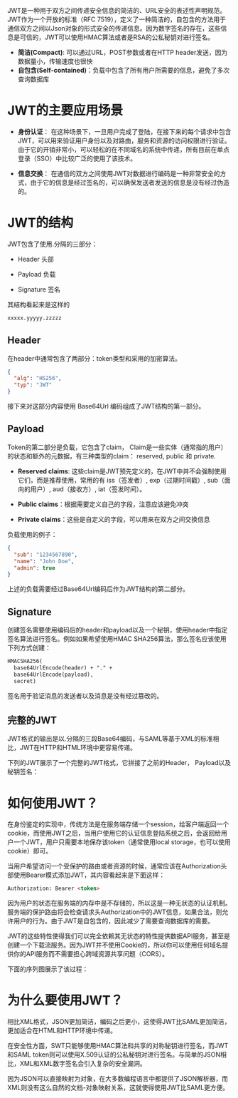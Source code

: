 JWT是一种用于双方之间传递安全信息的简洁的、URL安全的表述性声明规范。JWT作为一个开放的标准（RFC 7519），定义了一种简洁的，自包含的方法用于通信双方之间以Json对象的形式安全的传递信息。因为数字签名的存在，这些信息是可信的，JWT可以使用HMAC算法或者是RSA的公私秘钥对进行签名。
* **简洁(Compact)**: 可以通过URL，POST参数或者在HTTP header发送，因为数据量小，传输速度也很快
* **自包含(Self-contained)**：负载中包含了所有用户所需要的信息，避免了多次查询数据库
# JWT的主要应用场景
* **身份认证**：
在这种场景下，一旦用户完成了登陆，在接下来的每个请求中包含JWT，可以用来验证用户身份以及对路由，服务和资源的访问权限进行验证。由于它的开销非常小，可以轻松的在不同域名的系统中传递，所有目前在单点登录（SSO）中比较广泛的使用了该技术。

* **信息交换**：
在通信的双方之间使用JWT对数据进行编码是一种非常安全的方式，由于它的信息是经过签名的，可以确保发送者发送的信息是没有经过伪造的。
# JWT的结构
JWT包含了使用.分隔的三部分：

* Header 头部

* Payload 负载

* Signature 签名

其结构看起来是这样的
``` html
xxxxx.yyyyy.zzzzz
```
## Header
在header中通常包含了两部分：token类型和采用的加密算法。
``` json
{
  "alg": "HS256",
  "typ": "JWT"
}  
```
接下来对这部分内容使用 Base64Url 编码组成了JWT结构的第一部分。
## Payload
Token的第二部分是负载，它包含了claim， Claim是一些实体（通常指的用户）的状态和额外的元数据，有三种类型的claim： reserved, public 和 private.

* **Reserved claims**: 这些claim是JWT预先定义的，在JWT中并不会强制使用它们，而是推荐使用，常用的有 iss（签发者）, exp（过期时间戳）, sub（面向的用户）, aud（接收方）, iat（签发时间）。

* **Public claims**：根据需要定义自己的字段，注意应该避免冲突

* **Private claims**：这些是自定义的字段，可以用来在双方之间交换信息

负载使用的例子：
``` json
{
  "sub": "1234567890",
  "name": "John Doe",
  "admin": true
}
```
上述的负载需要经过Base64Url编码后作为JWT结构的第二部分。
## Signature
创建签名需要使用编码后的header和payload以及一个秘钥，使用header中指定签名算法进行签名。例如如果希望使用HMAC SHA256算法，那么签名应该使用下列方式创建：
``` html
HMACSHA256(
  base64UrlEncode(header) + "." +
  base64UrlEncode(payload),
  secret)  
  ```
签名用于验证消息的发送者以及消息是没有经过篡改的。
## 完整的JWT
JWT格式的输出是以.分隔的三段Base64编码，与SAML等基于XML的标准相比，JWT在HTTP和HTML环境中更容易传递。

下列的JWT展示了一个完整的JWT格式，它拼接了之前的Header， Payload以及秘钥签名：
# 如何使用JWT？
在身份鉴定的实现中，传统方法是在服务端存储一个session，给客户端返回一个cookie，而使用JWT之后，当用户使用它的认证信息登陆系统之后，会返回给用户一个JWT，用户只需要本地保存该token（通常使用local storage，也可以使用cookie）即可。

当用户希望访问一个受保护的路由或者资源的时候，通常应该在Authorization头部使用Bearer模式添加JWT，其内容看起来是下面这样：
``` html
Authorization: Bearer <token>
  ```
因为用户的状态在服务端的内存中是不存储的，所以这是一种无状态的认证机制。服务端的保护路由将会检查请求头Authorization中的JWT信息，如果合法，则允许用户的行为。由于JWT是自包含的，因此减少了需要查询数据库的需要。

JWT的这些特性使得我们可以完全依赖其无状态的特性提供数据API服务，甚至是创建一个下载流服务。因为JWT并不使用Cookie的，所以你可以使用任何域名提供你的API服务而不需要担心跨域资源共享问题（CORS）。

下面的序列图展示了该过程：
# 为什么要使用JWT？
相比XML格式，JSON更加简洁，编码之后更小，这使得JWT比SAML更加简洁，更加适合在HTML和HTTP环境中传递。

在安全性方面，SWT只能够使用HMAC算法和共享的对称秘钥进行签名，而JWT和SAML token则可以使用X.509认证的公私秘钥对进行签名。与简单的JSON相比，XML和XML数字签名会引入复杂的安全漏洞。

因为JSON可以直接映射为对象，在大多数编程语言中都提供了JSON解析器，而XML则没有这么自然的文档-对象映射关系，这就使得使用JWT比SAML更方便。
